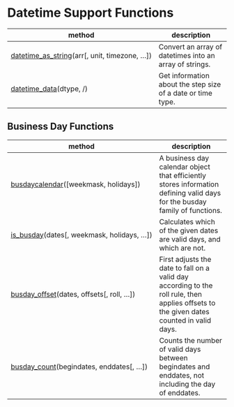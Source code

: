 # Datetime Support Functions

method | description
---|---
[datetime_as_string](https://numpy.org/devdocs/reference/generated/numpy.datetime_as_string.html#numpy.datetime_as_string)(arr[, unit, timezone, …]) | Convert an array of datetimes into an array of strings.
[datetime_data](https://numpy.org/devdocs/reference/generated/numpy.datetime_data.html#numpy.datetime_data)(dtype, /) | Get information about the step size of a date or time type.

## Business Day Functions

method | description
---|---
[busdaycalendar](https://numpy.org/devdocs/reference/generated/numpy.busdaycalendar.html#numpy.busdaycalendar)([weekmask, holidays]) | A business day calendar object that efficiently stores information defining valid days for the busday family of functions.
[is_busday](https://numpy.org/devdocs/reference/generated/numpy.is_busday.html#numpy.is_busday)(dates[, weekmask, holidays, …]) | Calculates which of the given dates are valid days, and which are not.
[busday_offset](https://numpy.org/devdocs/reference/generated/numpy.busday_offset.html#numpy.busday_offset)(dates, offsets[, roll, …]) | First adjusts the date to fall on a valid day according to the roll rule, then applies offsets to the given dates counted in valid days.
[busday_count](https://numpy.org/devdocs/reference/generated/numpy.busday_count.html#numpy.busday_count)(begindates, enddates[, …]) | Counts the number of valid days between begindates and enddates, not including the day of enddates.